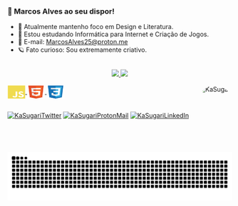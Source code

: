 ### 📌 Marcos Alves ao seu dispor! 


- 📖 Atualmente mantenho foco em Design e Literatura.
- 📒 Estou estudando Informática para Internet e Criação de Jogos.
- 📧 E-mail: MarcosAlves25@proton.me
- 🪐 Fato curioso: Sou extremamente criativo.

##
<div align="center">
  <a href="https://github.com/MarcosAlves90">
  <img height="160em" src="https://github-readme-stats.vercel.app/api?username=marcosalves90&show_icons=true&theme=dracula&include_all_commits=true&count_private=true"/>
  <img height="160em" src="https://github-readme-stats.vercel.app/api/top-langs/?username=marcosalves90&layout=compact&langs_count=7&theme=dracula"/>
</div>
   
<div style="display: inline_block"><br>
    <img align="center" alt="KaSugari-Js" height="30" width="40" src="https://raw.githubusercontent.com/devicons/devicon/master/icons/javascript/javascript-plain.svg">
  <img align="center" alt="KaSugari-HTML" height="30" width="40" src="https://raw.githubusercontent.com/devicons/devicon/master/icons/html5/html5-original.svg">
  <img align="center" alt="KaSugari-CSS" height="30" width="40" src="https://raw.githubusercontent.com/devicons/devicon/master/icons/css3/css3-original.svg">
   <img align="right" alt="KaSugari" height="150" style="border-radius:50px;" src="https://cdn.discordapp.com/attachments/967956966238466091/1035746158586368010/download20221005233724.png">
</div>

##

<div>
     <a href="https://twitter.com/KaSugari" target="_blank"> <img alt ="KaSugariTwitter" src="https://img.shields.io/badge/Twitter-1DA1F2?style=for-the-badge&logo=twitter&logoColor=white"></img></a>
      <a href="mailto:MarcosAlves25@proton.me" target="_blank"> <img alt ="KaSugariProtonMail" src="https://img.shields.io/badge/ProtonMail-8B89CC?style=for-the-badge&logo=protonmail&logoColor=white"></img></a>
            <a href="https://www.linkedin.com/in/marcosalveslopesjunior" target="_blank"> <img alt ="KaSugariLinkedIn" src="https://img.shields.io/badge/LinkedIn-0077B5?style=for-the-badge&logo=linkedin&logoColor=white"></img></a>
      
</div>

 ![Snake animation](https://github.com/marcosalves90/marcosalves90/blob/output/github-contribution-grid-snake.svg)
